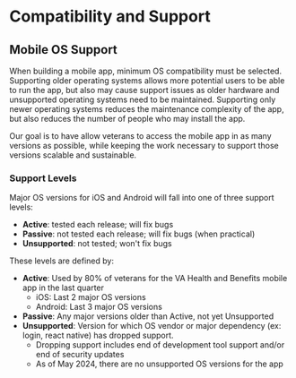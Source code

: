 # Compatibility and Support

## Mobile OS Support  
When building a mobile app, minimum OS compatibility must be selected. Supporting older operating systems allows more potential users to be able to run the app, but also may cause support issues as older hardware and unsupported operating systems need to be maintained.
Supporting only newer operating systems reduces the maintenance complexity of the app, but also reduces the number of people who may install the app. 

Our goal is to have allow veterans to access the mobile app in as many versions as possible, while keeping the work necessary to support those versions scalable and sustainable.

### Support Levels
Major OS versions for iOS and Android will fall into one of three support levels:
- **Active**: tested each release; will fix bugs
- **Passive**: not tested each release; will fix bugs (when practical)
- **Unsupported**: not tested; won't fix bugs

These levels are defined by:
- **Active**: Used by 80% of veterans for the VA Health and Benefits mobile app in the last quarter
    - iOS: Last 2 major OS versions
    - Android: Last 3 major OS versions
- **Passive**: Any major versions older than Active, not yet Unsupported
- **Unsupported**: Version for which OS vendor or major dependency (ex: login, react native) has dropped support.
    - Dropping support includes end of development tool support and/or end of security updates
    - As of May 2024, there are no unsupported OS versions for the app



